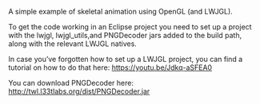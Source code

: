 A simple example of skeletal animation using OpenGL (and LWJGL).

To get the code working in an Eclipse project you need to set up a project with the lwjgl, lwjgl_utils,and PNGDecoder jars added to the build path, along with the relevant LWJGL natives.

In case you’ve forgotten how to set up a LWJGL project, you can find a tutorial on how to do that here: https://youtu.be/Jdkq-aSFEA0

You can download PNGDecoder here: http://twl.l33tlabs.org/dist/PNGDecoder.jar

